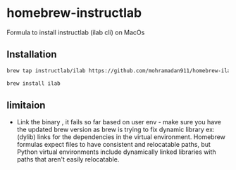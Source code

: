 # homebrew-instructlab
Formula to install instructlab (ilab cli) on MacOs


## Installation
```sh
brew tap instructlab/ilab https://github.com/mohramadan911/homebrew-ilab
```

```sh
brew install ilab
```

## limitaion
- Link the binary , it fails so far based on user env - make sure you have the updated brew version as brew is trying to fix dynamic library ex: (dylib) links for the dependencies in the virtual environment. Homebrew formulas expect files to have consistent and relocatable paths, but Python virtual environments include dynamically linked libraries with paths that aren't easily relocatable.